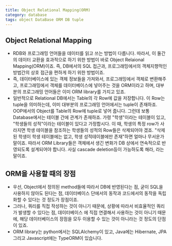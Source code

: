```yaml
---
title: Object Relational Mapping(ORM)
category: database
tags: object DataBase ORM DB tuple
---
```


## Object Relational Mapping

- RDB와 프로그래밍 언어들을 데이터를 읽고 쓰는 방법이 다릅니다. 따라서, 이 둘간의 데이터 교환을 효과적으로 하기 위한 방법이 바로 Object Relaional Mapping(ORM)이죠. 즉, DB에서의 SQL 접근과, 프로그래밍에서의 객체지향적인 방법간의 상호 접근을 편하게 하기 위한 방법이죠.
- 즉, 데이터베이스에 있는 객체 정보들을 가져와서, 프로그래밍에서 객체로 변환해주고, 프로그래밍에서 객체를 데이터베이스에 넣어주는 것을 ORM이라고 하며, 대부분의 프로그래밍 언어들은 이미 ORM library를 가지고 있죠.
- 일반적으로 Relational DB에서는 Table의 각 Row에 값을 저장합니다. 이 Row는 tuple을 의미하는데, 이미 대부분의 프로그래밍 언어에서는 tuple이 존재하죠. OOP에서의 Object를 Table의 Row에 tuple로 넣어 줍니다. 그런데 보통 Database에서는 테이블 간에 관계가 존재하죠. 가령 "학생"이라는 테이블이 있고, "학생들의 성적"이라는 테이블이 있다고 가정합시다. 이 때, 학생의 특정 row가 사라지면 학생 테이블을 참조하는 학생들의 성적의 Row들은 삭제되어야 겠죠. "삭제된 학생이 학생 테이블에는 없고, 학생 성적테이블에만 존재"하면 얼마나 무서운가 말이죠. 따라서 ORM Library들은 객체에서 생긴 변화가 DB 상에서 연속적으로 반영되도록 설계되어야 합니다. 사실 cascade deletion등이 가능하도록 해라, 라는 말이죠.

## ORM을 사용할 때의 장점

- 우선, Object에서 정의된 method들에 따라서 DB에 반영된다는 점, 굳이 SQL을 사용하지 않아도 된다는 점, 데이터베이스 단에서의 동작과 코드에서의 동작을 독립화할 수 있다는 것 정도가 장점이죠.
- 그러나, 쿼리를 직접 작성하는 것이 아니기 때문에, 상황에 따라서 비효율적인 쿼리가 발생할 수 있다는 점, 데이터베이스 에 직접 연결해서 사용하는 것이 아니기 때문에, 해당 데이터베이스의 장점을 모두 이용할 수 있는 것이 아니라는 것 정도의 단점이 있죠.
- ORM library는 python에서는 SQLAlchemy이 있고, Java에는 Hibernate, JPA 그리고 Javascript에는 TypeORM이 있습니다.
